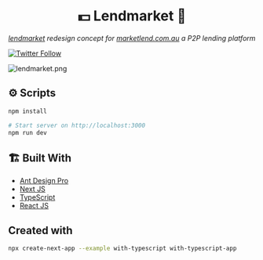 <div align="center">
    <h1> 
    💵 Lendmarket 🤲
    </h1>
    <p>
      <i>
      <a href="lendmarket.vercel.app">lendmarket</a>
      redesign concept for <a href="https://marketlend.com.au/">marketlend.com.au</a> a P2P lending platform </i>
    </p>
</div>

[![Twitter Follow](https://img.shields.io/twitter/follow/NyashaNziboi.svg?style=social)](https://twitter.com/NyashaNziboi)

![lendmarket.png](assets/images/lendmarket.gif)

## ⚙️ Scripts

```bash
npm install

# Start server on http://localhost:3000
npm run dev
```

## 🏗️ Built With

- [Ant Design Pro](https://pro.ant.design/)
- [Next JS](https://nextjs.org/)
- [TypeScript](https://www.typescriptlang.org/)
- [React JS](https://reactjs.org/)

## Created with

```bash
npx create-next-app --example with-typescript with-typescript-app
```
